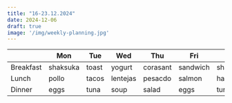 ```yaml
---
title: "16-23.12.2024"
date: 2024-12-06
draft: true
image: '/img/weekly-planning.jpg'
---
```

<!--more-->

|          | Mon | Tue | Wed | Thu | Fri | Sat | Sun |
| -------- | --- | --- | --- | --- | --- | --- | --- |
| Breakfast| shaksuka | toast | yogurt | corasant | sandwich | shakshuka | chilaquiles |
| Lunch    | pollo | tacos | lentejas | pesacdo | salmon | hamburger | pizza |
| Dinner   | eggs | tuna | soup | salad | eggs | tuna | salad |